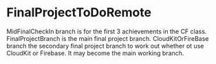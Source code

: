 # FinalProjectToDoRemote
MidFinalCheckIn branch is for the first 3 achievements in the CF class.
FinalProjectBranch is the main final project branch.
CloudKitOrFireBase branch the secondary final project branch to work out whether ot use CloudKit or Firebase. It may become the main working branch.
